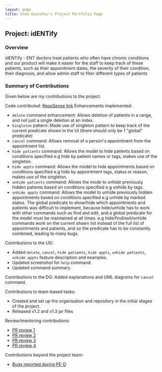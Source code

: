 ```yaml
---
layout: page
title: Chen Guanzhou's Project Portfolio Page
---
```


## Project: idENTify
### Overview
idENTify - ENT doctors treat patients who often have chronic conditions and our product will make it easier for the staff to keep track of these patients, such as their appointment dates, the severity of their condition, their diagnosis, and allow admin staff to filter different types of patients

### Summary of Contributions
Given below are my contributions to the project.

Code contributed: [RepoSense link](https://nus-cs2103-ay2223s1.github.io/tp-dashboard/?search=guanzhou03&breakdown=true&sort=groupTitle&sortWithin=title&since=2022-09-16&timeframe=commit&mergegroup=&groupSelect=groupByRepos&checkedFileTypes=docs~functional-code~test-code~other)
Enhancements implemented:
* `delete` command enhancement: Allows deletion of patients in a range, and not just a single deletion at an index.
* `Singleton` pattern: Made use of singleton pattern to keep track of the current predicate shown in the UI (there should only be 1 "global" predicate)
* `cancel` command: Allows removal of a person's appointment from the appointment list.
* `hide patients` command: Allows the model to hide patients based on conditions specified e.g hide by patient names or tags, makes use of the singleton.
* `hide appts` command: Allows the model to hide appointments based on conditions specified e.g hide by appointment tags, status or reason, makes use of the singleton.
* `unhide patients` command: Allows the mode to unhide previously hidden patients based on conditions specified e.g unhide by tags.
* `unhide appts` command: Allows the model to unhide previously hidden appointments based on conditions specified e.g unhide by marked status.
The global predicate to show/hide which appointments and patients was difficult to implement, because hide/unhide has to work with other commands such as find and edit,
and a global predicate for the model must be maintained at all times. e.g hide/find/exit/unhide commands work on the current shown list instead of the full list of appointments and patients, and so the predicate has to be constantly combined, leading to many bugs.

Contributions to the UG:
* Added `delete`, `cancel`, `hide patients`, `hide appts`, `unhide patients`, `unhide appts` feature description and examples.
* Updated screenshot for `help` command.
* Updated command summary.

Contributions to the DG:
Added explanations and UML diagrams for `cancel` command.

Contributions to team-based tasks:
* Created and set up the organisation and repository in the initial stages of the project.
* Released v1.2 and v1.3 jar files

Review/mentoring contributions:
- [PR review 1](https://github.com/AY2223S1-CS2103T-T17-4/tp/pull/142)
- [PR review 2](https://github.com/AY2223S1-CS2103T-T17-4/tp/pull/141)
- [PR review 3](https://github.com/AY2223S1-CS2103T-T17-4/tp/pull/112)
- [PR review 4](https://github.com/AY2223S1-CS2103T-T17-4/tp/pull/132)

Contributions beyond the project team:
- [Bugs reported during PE-D](https://github.com/guanzhou03/ped/issues)
